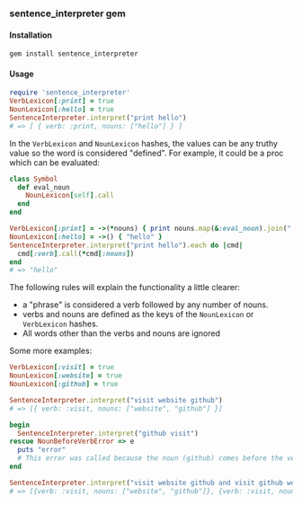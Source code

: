 ### sentence_interpreter gem

#### Installation

`gem install sentence_interpreter`

#### Usage

```ruby
require 'sentence_interpreter'
VerbLexicon[:print] = true 
NounLexicon[:hello] = true
SentenceInterpreter.interpret("print hello")
# => [ { verb: :print, nouns: ["hello"] } ]
```

In the `VerbLexicon` and `NounLexicon` hashes, the values can be any truthy value so the word is considered "defined". For example, it could be a proc which can be evaluated:

```ruby
class Symbol
  def eval_noun
    NounLexicon[self].call
  end
end

VerbLexicon[:print] = ->(*nouns) { print nouns.map(&:eval_noun).join(" ") }
NounLexicon[:hello] = ->() { "hello" }
SentenceInterpreter.interpret("print hello").each do |cmd|
  cmd[:verb].call(*cmd[:nouns])
end
# => "hello"
```
The following rules will explain the functionality a little clearer:

- a "phrase" is considered a verb followed by any number of nouns.
- verbs and nouns are defined as the keys of the `NounLexicon` or `VerbLexicon` hashes.
- All words other than the verbs and nouns are ignored

Some more examples:

```ruby
VerbLexicon[:visit] = true
NounLexicon[:website] = true
NounLexicon[:github] = true

SentenceInterpreter.interpret("visit website github")
# => [{ verb: :visit, nouns: ["website", "github"] }]

begin
  SentenceInterpreter.interpret("github visit")
rescue NounBeforeVerbError => e
  puts "error"
  # This error was called because the noun (github) comes before the verb (visit)
end

SentenceInterpreter.interpret("visit website github and visit github website")
# => [{verb: :visit, nouns: ["website", "github"]}, {verb: :visit, nouns: ["github", "website"]}]

```
